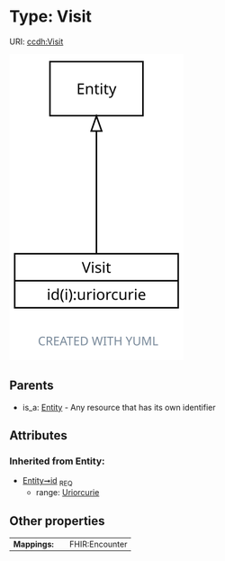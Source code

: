 
# Type: Visit




URI: [ccdh:Visit](https://ccdh.org/Visit)


![img](images/Visit.svg)

## Parents

 *  is_a: [Entity](Entity.md) - Any resource that has its own identifier

## Attributes


### Inherited from Entity:

 * [Entity➞id](Entity_id.md)  <sub>REQ</sub>
    * range: [Uriorcurie](types/Uriorcurie.md)

## Other properties

|  |  |  |
| --- | --- | --- |
| **Mappings:** | | FHIR:Encounter |

